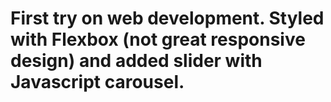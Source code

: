 # First try on web development. Styled with Flexbox (not great responsive design) and added slider with Javascript carousel.
